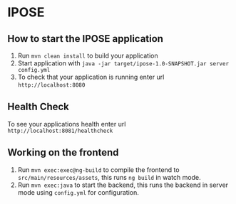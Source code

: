 # IPOSE

How to start the IPOSE application
---

1. Run `mvn clean install` to build your application
1. Start application with `java -jar target/ipose-1.0-SNAPSHOT.jar server config.yml`
1. To check that your application is running enter url `http://localhost:8080`

Health Check
---

To see your applications health enter url `http://localhost:8081/healthcheck`

Working on the frontend
---

1. Run `mvn exec:exec@ng-build` to compile the frontend to
   `src/main/resources/assets`, this runs `ng build` in watch mode.
2. Run `mvn exec:java` to start the backend, this runs the backend in
   server mode using `config.yml` for configuration.
